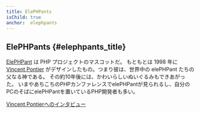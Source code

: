 ```yaml
---
title: ElePHPants
isChild: true
anchor:  elephpants
---
```


## ElePHPants {#elephpants_title}

[ElePHPant][elephpant] は PHP プロジェクトのマスコットだ。
もともとは 1998 年に [Vincent Pontier][vincent-pontier] がデザインしたもの。つまり彼は、世界中の elePHPant たちの父なる神である。
その約10年後には、かわいらしいぬいぐるみもできあがった。
いまやあちこちのPHPカンファレンスでelePHPantが見られるし、自分のPCのそばにelePHPantを置いているPHP開発者も多い。

[Vincent Pontierへのインタビュー][vincent-pontier-interview]


[elephpant]: https://secure.php.net/elephpant.php
[vincent-pontier-interview]: https://7php.com/elephpant/
[vincent-pontier]: http://www.elroubio.net/
